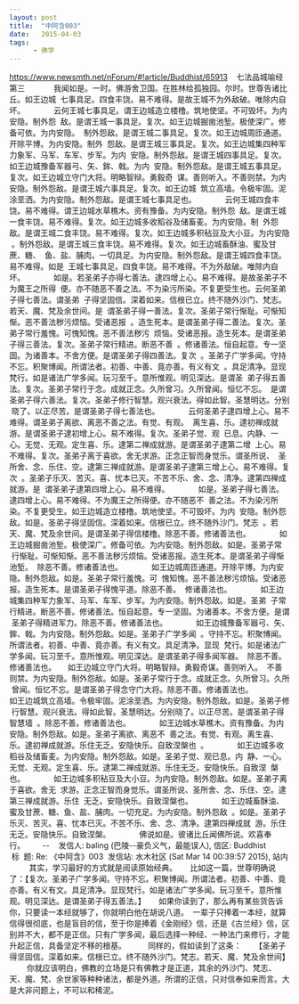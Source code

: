 ```yaml
---
layout: post
title:  "中阿含003"
date:   2015-04-03
tags:
      - 佛学
---
```



https://www.newsmth.net/nForum/#!article/Buddhist/65913
 
 七法品城喻经第三
   
 　　我闻如是。一时。佛游舍卫国。在胜林给孤独园。尔时。世尊告诸比丘。如王边城
 七事具足。四食丰饶。易不难得。是故王城不为外敌破。唯除内自坏。
   
 　　云何王城七事具足。谓王边城造立楼橹。筑地使坚。不可毁坏。为内安隐。制外怨
 敌。是谓王城一事具足。复次。如王边城掘凿池堑。极使深广。修备可依。为内安隐。
 制外怨敌。是谓王城二事具足。复次。如王边城周匝通道。开除平博。为内安隐。制外
 怨敌。是谓王城三事具足。复次。如王边城集四种军力象军、马军、车军、步军。为内
 安隐。制外怨敌。是谓王城四事具足。复次。如王边城豫备军器弓、矢、鉾、戟。为内
 安隐。制外怨敌。是谓王城五事具足。复次。如王边城立守门大将。明略智辩。勇毅奇
 谋。善则听入。不善则禁。为内安隐。制外怨敌。是谓王城六事具足。复次。如王边城
 筑立高墙。令极牢固。泥涂垩洒。为内安隐。制外怨敌。是谓王城七事具足也。
   
 　　云何王城四食丰饶。易不难得。谓王边城水草樵木。资有豫备。为内安隐。制外怨
 敌。是谓王城一食丰饶。易不难得。复次。如王边城多收稻谷及储畜麦。为内安隐。制
 外怨敌。是谓王城二食丰饶。易不难得。复次。如王边城多积秥豆及大小豆。为内安隐
 。制外怨敌。是谓王城三食丰饶。易不难得。复次。如王边城畜酥油、蜜及甘蔗、糖、
 鱼、盐、脯肉。一切具足。为内安隐。制外怨敌。是谓王城四食丰饶。易不难得。如是
 王城七事具足。四食丰饶。易不难得。不为外敌破。唯除内自坏。
   
 　　如是。若圣弟子亦得七善法。逮四增上心。易不难得。是故圣弟子不为魔王之所得
 便。亦不随恶不善之法。不为染污所染。不复更受生也。云何圣弟子得七善法。谓圣弟
 子得坚固信。深着如来。信根已立。终不随外沙门、梵志。若天、魔、梵及余世间。是
 谓圣弟子得一善法。复次。圣弟子常行惭耻。可惭知惭。恶不善法秽污烦恼。受诸恶报
 。造生死本。是谓圣弟子得二善法。复次。圣弟子常行羞愧。可愧知愧。恶不善法秽污
 烦恼。受诸恶报。造生死本。是谓圣弟子得三善法。复次。圣弟子常行精进。断恶不善
 。修诸善法。恒自起意。专一坚固。为诸善本。不舍方便。是谓圣弟子得四善法。复次
 。圣弟子广学多闻。守持不忘。积聚博闻。所谓法者。初善、中善、竟亦善。有义有文
 。具足清净。显现梵行。如是诸法广学多闻。玩习至千。意所惟观。明见深达。是谓圣
 弟子得五善法。复次。圣弟子常行于念。成就正念。久所曾习。久所曾闻。恒忆不忘。
 是谓圣弟子得六善法。复次。圣弟子修行智慧。观兴衰法。得如此智。圣慧明达。分别
 晓了。以正尽苦。是谓圣弟子得七善法也。
   
 　　云何圣弟子逮四增上心。易不难得。谓圣弟子离欲、离恶不善之法。有觉、有观。
 离生喜、乐。逮初禅成就游。是谓圣弟子逮初增上心。易不难得。复次。圣弟子觉、观
 已息。内静、一心。无觉、无观。定生喜、乐。逮第二禅成就游。是谓圣弟子逮第二增
 上心。易不难得。复次。圣弟子离于喜欲。舍无求游。正念正智而身觉乐。谓圣所说、
 圣所舍、念、乐住、空。逮第三禅成就游。是谓圣弟子逮第三增上心。易不难得。复次
 。圣弟子乐灭、苦灭。喜、忧本已灭。不苦不乐、舍、念、清净。逮第四禅成就游。是
 谓圣弟子逮第四增上心。易不难得。
   
 　　如是。圣弟子得七善法。逮四增上心。易不难得。不为魔王之所得便。亦不随恶不
 善之法。不为染污所染。不复更受生。如王边城造立楼橹。筑地使坚。不可毁坏。为内
 安隐。制外怨敌。如是。圣弟子得坚固信。深着如来。信根已立。终不随外沙门。梵志
 。若天、魔、梵及余世间。是谓圣弟子得信楼橹。除恶不善。修诸善法也。
   
 　　如王边城掘凿池堑。极使深广。修备可依。为内安隐。制外怨敌。如是。圣弟子常
 行惭耻。可惭知惭。恶不善法秽污烦恼。受诸恶报。造生死本。是谓圣弟子得惭池堑。
 除恶不善。修诸善法也。
   
 　　如王边城周匝通道。开除平博。为内安隐。制外怨敌。如是。圣弟子常行羞愧。可
 愧知愧。恶不善法秽污烦恼。受诸恶报。造生死本。是谓圣弟子得愧平道。除恶不善。
 修诸善法也。
   
 　　如王边城集四种军力象军、马军、车军、步军。为内安隐。制外怨敌。如是。圣弟
 子常行精进。断恶不善。修诸善法。恒自起意。专一坚固。为诸善本。不舍方便。是谓
 圣弟子得精进军力。除恶不善。修诸善法也。
   
 　　如王边城豫备军器弓、矢、鉾、戟。为内安隐。制外怨敌。如是。圣弟子广学多闻
 。守持不忘。积聚博闻。所谓法者。初善、中善、竟亦善。有义有文。具足清净。显现
 梵行。如是诸法广学多闻。玩习至千。意所惟观。明见深达。是谓圣弟子得多闻军器。
 除恶不善。修诸善法也。　　如王边城立守门大将。明略智辩。勇毅奇谋。善则听入。
 不善则禁。为内安隐。制外怨敌。如是。圣弟子常行于念。成就正念。久所曾习。久所
 曾闻。恒忆不忘。是谓圣弟子得念守门大将。除恶不善。修诸善法也。
   
   
 　　如王边城筑立高墙。令极牢固。泥涂垩洒。为内安隐。制外怨敌。如是。圣弟子修
 行智慧。观兴衰法。得如此智。圣慧明达。分别晓了。以正尽苦。是谓圣弟子得智慧墙
 。除恶不善。修诸善法也。
   
 　　如王边城水草樵木。资有豫备。为内安隐。制外怨敌。如是。圣弟子离欲、离恶不
 善之法。有觉、有观。离生喜、乐。逮初禅成就游。乐住无乏。安隐快乐。自致涅槃也
 。
   
 　　如王边城多收稻谷及储畜麦。为内安隐。制外怨敌。如是。圣弟子觉、观已息。内
 静、一心。无觉、无观。定生喜、乐。逮第二禅成就游。乐住无乏。安隐快乐。自致涅
 槃也。
   
 　　如王边城多积秥豆及大小豆。为内安隐。制外怨敌。如是。圣弟子离于喜欲。舍无
 求游。正念正智而身觉乐。谓圣所说、圣所舍、念、乐住、空。逮第三禅成就游。乐住
 无乏。安隐快乐。自致涅槃也。
   
 　　如王边城畜酥油、蜜及甘蔗、糖、鱼、盐、脯肉。一切充足。为内安隐。制外怨敌
 。如是。圣弟子乐灭、苦灭。喜、忧本已灭。不苦不乐、舍、念、清净。逮第四禅成就
 游。乐住无乏。安隐快乐。自致涅槃。
   
 　　佛说如是。彼诸比丘闻佛所说。欢喜奉行。  
   
 \--
 
 发信人: baling (巴陵\--豪负义气，最能误人), 信区: Buddhist
 标  题: Re: 《中阿含》003
 发信站: 水木社区 (Sat Mar 14 00:39:57 2015), 站内
   
   
 其实，学习最好的方式就是阅读原始经典。
   
 比如这一篇，世尊明确说了：【复次。圣弟子广学多闻。守持不忘。积聚博闻。所谓法者。初善、中善、竟亦善。有义有文。具足清净。显现梵行。如是诸法广学多闻。玩习至千。意所惟观。明见深达。是谓圣弟子得五善法。】
   
 如果你读到了，那么再有某些货告诉你，只要读一本经就够了，你就明白他在胡说八道。
 一辈子只捧着一本经，就算信得很彻底，也是盲目的信，至于你是捧着《金刚经》信，还是《古兰经》信，区别并不大，都不是正信。只有广学多闻，最后选择一种经、一种法门来修行，才能升起正信，具备坚定不移的根基。
 
  
    同样的，假如读到了这条：
   
 【圣弟子得坚固信。深着如来。信根已立。终不随外沙门。梵志。若天、魔、梵及余世间】
   
    你就应该明白，佛教的立场是只有佛教才是正道，其余的外沙门、梵志、天、魔、梵、余世家等种种诸法，都是外道。所谓的正信，只对信奉如来而言。大是大非问题上，不可以和稀泥。
  

